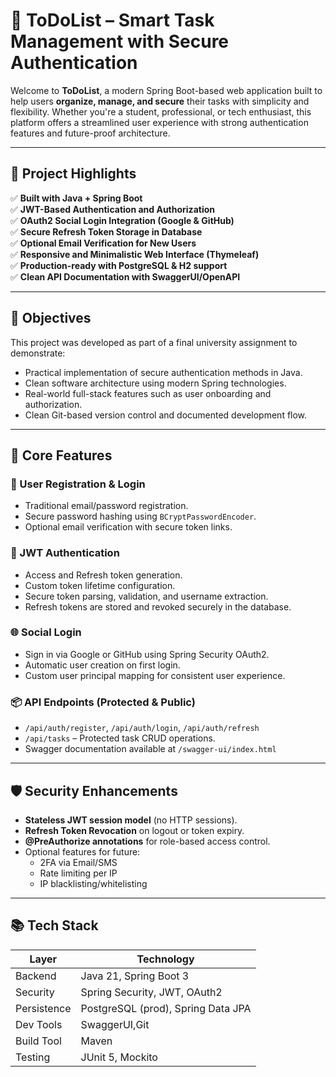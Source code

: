 # 📝 ToDoList – Smart Task Management with Secure Authentication

Welcome to **ToDoList**, a modern Spring Boot-based web application built to help users **organize, manage, and secure** their tasks with simplicity and flexibility. Whether you're a student, professional, or tech enthusiast, this platform offers a streamlined user experience with strong authentication features and future-proof architecture.

---

## 🚀 Project Highlights

✅ **Built with Java + Spring Boot**  
✅ **JWT-Based Authentication and Authorization**  
✅ **OAuth2 Social Login Integration (Google & GitHub)**  
✅ **Secure Refresh Token Storage in Database**  
✅ **Optional Email Verification for New Users**  
✅ **Responsive and Minimalistic Web Interface (Thymeleaf)**  
✅ **Production-ready with PostgreSQL & H2 support**  
✅ **Clean API Documentation with SwaggerUI/OpenAPI**

---

## 🎯 Objectives

This project was developed as part of a final university assignment to demonstrate:
- Practical implementation of secure authentication methods in Java.
- Clean software architecture using modern Spring technologies.
- Real-world full-stack features such as user onboarding and authorization.
- Clean Git-based version control and documented development flow.

---

## 🧩 Core Features

### 👤 User Registration & Login
- Traditional email/password registration.
- Secure password hashing using `BCryptPasswordEncoder`.
- Optional email verification with secure token links.

### 🔐 JWT Authentication
- Access and Refresh token generation.
- Custom token lifetime configuration.
- Secure token parsing, validation, and username extraction.
- Refresh tokens are stored and revoked securely in the database.

### 🌐 Social Login
- Sign in via Google or GitHub using Spring Security OAuth2.
- Automatic user creation on first login.
- Custom user principal mapping for consistent user experience.

### 📦 API Endpoints (Protected & Public)
- `/api/auth/register`, `/api/auth/login`, `/api/auth/refresh`
- `/api/tasks` – Protected task CRUD operations.
- Swagger documentation available at `/swagger-ui/index.html`

---

## 🛡️ Security Enhancements

- **Stateless JWT session model** (no HTTP sessions).
- **Refresh Token Revocation** on logout or token expiry.
- **@PreAuthorize annotations** for role-based access control.
- Optional features for future:
    - 2FA via Email/SMS
    - Rate limiting per IP
    - IP blacklisting/whitelisting

---

## 📚 Tech Stack

| Layer | Technology |
|-------|-|
| Backend | Java 21, Spring Boot 3 |
| Security | Spring Security, JWT, OAuth2 |
| Persistence | PostgreSQL (prod), Spring Data JPA |
| Dev Tools | SwaggerUI,Git |
| Build Tool | Maven |
| Testing | JUnit 5, Mockito |


